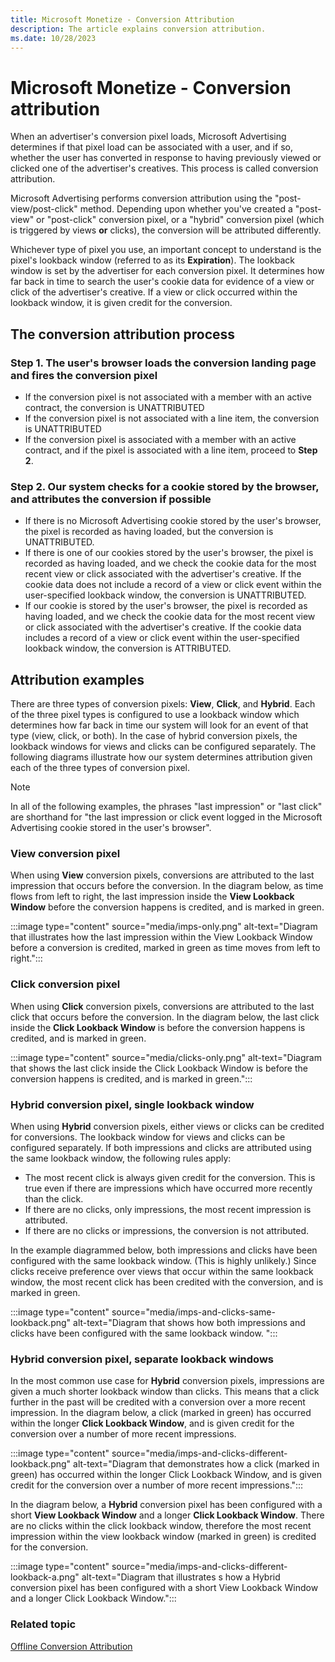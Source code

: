 ```yaml
---
title: Microsoft Monetize - Conversion Attribution
description: The article explains conversion attribution.
ms.date: 10/28/2023
---
```


# Microsoft Monetize - Conversion attribution

When an advertiser's conversion pixel loads, Microsoft Advertising determines if that pixel load can be associated with a user, and if so, whether the user has converted in response to having previously viewed or clicked one of the advertiser's creatives. This process is called conversion attribution.

Microsoft Advertising performs conversion attribution using the "post-view/post-click" method. Depending upon whether you've created a "post-view" or "post-click" conversion pixel, or a "hybrid" conversion pixel (which is triggered by views **or** clicks), the conversion will be attributed differently.

Whichever type of pixel you use, an important concept to understand is the pixel's lookback window (referred to as its **Expiration**). The lookback window is set by the advertiser for each conversion pixel. It determines how far back in time to search the user's cookie data for evidence of a view or click of the advertiser's creative. If a view or click occurred within the lookback window, it is given credit for the conversion.

## The conversion attribution process

### Step 1. The user's browser loads the conversion landing page and fires the conversion pixel

- If the conversion pixel is not associated with a member with an active contract, the conversion is UNATTRIBUTED
- If the conversion pixel is not associated with a line item, the conversion is UNATTRIBUTED
- If the conversion pixel is associated with a member with an active contract, and if the pixel is associated with a line item, proceed to **Step 2**.

### Step 2. Our system checks for a cookie stored by the browser, and attributes the conversion if possible

- If there is no Microsoft Advertising cookie stored by the user's browser, the pixel is recorded as having loaded, but the conversion is UNATTRIBUTED.
- If there is one of our cookies stored by the user's browser, the pixel is recorded as having loaded, and we check the cookie data for the most recent view or click associated with the advertiser's creative.
  If the cookie data does not include a record of a view or click event within the user-specified lookback window, the conversion is UNATTRIBUTED.
- If our cookie is stored by the user's browser, the pixel is recorded as having loaded, and we check the cookie data for the most recent view or click associated with the advertiser's creative. If the cookie data includes a record of a view or click event within the user-specified lookback window, the conversion is ATTRIBUTED.

## Attribution examples

There are three types of conversion pixels: **View**, **Click**, and **Hybrid**. Each of the three pixel types is configured to use a lookback window which determines how far back in time our system will look for an event of that type (view, click, or both). In the case of hybrid conversion pixels, the lookback windows for views and clicks can
be configured separately. The following diagrams illustrate how our system determines attribution given each of the three types of conversion pixel.

> [!NOTE]
> In all of the following examples, the phrases "last impression" or "last click" are shorthand for "the last impression or click event logged in the Microsoft Advertising cookie stored in the user's browser".

### View conversion pixel

When using **View** conversion pixels, conversions are attributed to the last impression that occurs before the conversion. In the diagram below, as time flows from left to right, the last impression inside the **View Lookback Window** before the conversion happens is credited, and is marked in green.

:::image type="content" source="media/imps-only.png" alt-text="Diagram that illustrates how the last impression within the View Lookback Window before a conversion is credited, marked in green as time moves from left to right.":::

### Click conversion pixel

When using **Click** conversion pixels, conversions are attributed to the last click that occurs before the conversion. In the diagram below, the last click inside the **Click Lookback Window** is before the conversion happens is credited, and is marked in green.

:::image type="content" source="media/clicks-only.png" alt-text="Diagram that shows the last click inside the Click Lookback Window is before the conversion happens is credited, and is marked in green.":::

### Hybrid conversion pixel, single lookback window

When using **Hybrid** conversion pixels, either views or clicks can be credited for conversions. The lookback window for views and clicks can be configured separately. If both impressions and clicks are attributed using the same lookback window, the following rules apply:

- The most recent click is always given credit for the conversion. This is true even if there are impressions which have occurred more recently than the click.
- If there are no clicks, only impressions, the most recent impression is attributed.
- If there are no clicks or impressions, the conversion is not attributed.

In the example diagrammed below, both impressions and clicks have been configured with the same lookback window. (This is highly unlikely.) Since clicks receive preference over views that occur within the same lookback window, the most recent click has been credited with the conversion, and is marked in green.

:::image type="content" source="media/imps-and-clicks-same-lookback.png" alt-text="Diagram that shows how both impressions and clicks have been configured with the same lookback window. ":::

### Hybrid conversion pixel, separate lookback windows

In the most common use case for **Hybrid** conversion pixels, impressions are given a much shorter lookback window than clicks. This means that a click further in the past will be credited with a conversion over a more recent impression. In the diagram below, a click (marked in green) has occurred within the longer **Click Lookback Window**, and is given credit for the conversion over a number of more recent impressions.

:::image type="content" source="media/imps-and-clicks-different-lookback.png" alt-text="Diagram that demonstrates how a click (marked in green) has occurred within the longer Click Lookback Window, and is given credit for the conversion over a number of more recent impressions.":::

In the diagram below, a **Hybrid** conversion pixel has been configured with a short **View Lookback Window** and a longer **Click Lookback Window**. There are no clicks within the click lookback window, therefore the most recent impression within the view lookback window (marked in green) is credited for the conversion.

:::image type="content" source="media/imps-and-clicks-different-lookback-a.png" alt-text="Diagram that illustrates s how a Hybrid conversion pixel has been configured with a short View Lookback Window and a longer Click Lookback Window.":::

### Related topic

[Offline Conversion Attribution](offline-conversion-attribution.md)